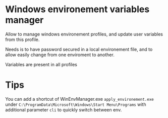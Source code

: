 # Windows environement variables manager 
Allow to manage windows environement profiles, and update user variables from this profile.  
  
Needs is to have password secured in a local environement file, and to allow easily change from one enviroment to another.  
  
Variables are present in all profiles

# Tips
You can add a shortcut of WinEnvManager.exe `apply_environement.exe` under `C:\ProgramData\Microsoft\Windows\Start Menu\Programs` with additional parameter `cli` to quickly switch between env.
